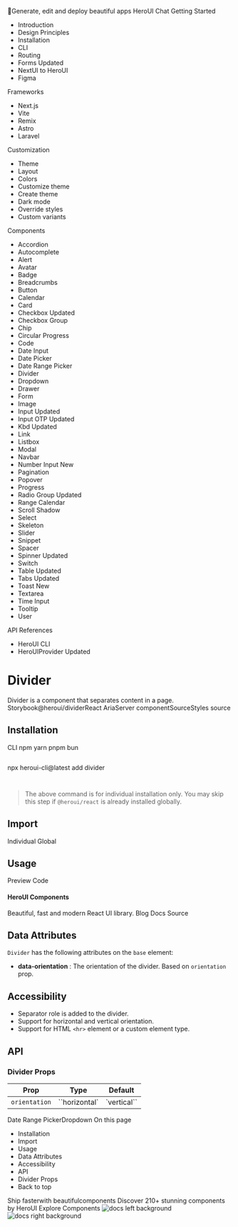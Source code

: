 🚀Generate, edit and deploy beautiful apps
HeroUI Chat
Getting Started
  * Introduction
  * Design Principles
  * Installation
  * CLI
  * Routing
  * Forms
Updated
  * NextUI to HeroUI
  * Figma


Frameworks
  * Next.js
  * Vite
  * Remix
  * Astro
  * Laravel


Customization
  * Theme
  * Layout
  * Colors
  * Customize theme
  * Create theme
  * Dark mode
  * Override styles
  * Custom variants


Components
  * Accordion
  * Autocomplete
  * Alert
  * Avatar
  * Badge
  * Breadcrumbs
  * Button
  * Calendar
  * Card
  * Checkbox
Updated
  * Checkbox Group
  * Chip
  * Circular Progress
  * Code
  * Date Input
  * Date Picker
  * Date Range Picker
  * Divider
  * Dropdown
  * Drawer
  * Form
  * Image
  * Input
Updated
  * Input OTP
Updated
  * Kbd
Updated
  * Link
  * Listbox
  * Modal
  * Navbar
  * Number Input
New
  * Pagination
  * Popover
  * Progress
  * Radio Group
Updated
  * Range Calendar
  * Scroll Shadow
  * Select
  * Skeleton
  * Slider
  * Snippet
  * Spacer
  * Spinner
Updated
  * Switch
  * Table
Updated
  * Tabs
Updated
  * Toast
New
  * Textarea
  * Time Input
  * Tooltip
  * User


API References
  * HeroUI CLI
  * HeroUIProvider
Updated


# Divider
Divider is a component that separates content in a page.
Storybook@heroui/dividerReact AriaServer componentSourceStyles source
## Installation
CLI
npm
yarn
pnpm
bun
```

```

npx heroui-cli@latest add divider

```


```

> The above command is for individual installation only. You may skip this step if `@heroui/react` is already installed globally.
## Import
Individual
Global
## Usage
Preview
Code
#### HeroUI Components
Beautiful, fast and modern React UI library.
Blog
Docs
Source
## Data Attributes
`Divider` has the following attributes on the `base` element:
  * **data-orientation** : The orientation of the divider. Based on `orientation` prop.


## Accessibility
  * Separator role is added to the divider.
  * Support for horizontal and vertical orientation.
  * Support for HTML `<hr>` element or a custom element type.


## API
### Divider Props
Prop| Type| Default  
---|---|---  
`orientation`| ``horizontal` | `vertical``| `"`horizontal`"`  
Date Range PickerDropdown
On this page
  * Installation
  * Import
  * Usage
  * Data Attributes
  * Accessibility
  * API
  * Divider Props
  * Back to top


Ship fasterwith beautifulcomponents
Discover 210+ stunning components by HeroUI
Explore Components
![docs left background](https://heroui-assets.nyc3.cdn.digitaloceanspaces.com/images/docs-left.png)
![docs right background](https://heroui-assets.nyc3.cdn.digitaloceanspaces.com/images/docs-right.png)
